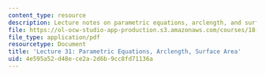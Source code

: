 ```yaml
---
content_type: resource
description: Lecture notes on parametric equations, arclength, and surface area.
file: https://ol-ocw-studio-app-production.s3.amazonaws.com/courses/18-01-single-variable-calculus-fall-2006/4e595a52d48ece2a2d6b9cc8fd71136a_lec31.pdf
file_type: application/pdf
resourcetype: Document
title: 'Lecture 31: Parametric Equations, Arclength, Surface Area'
uid: 4e595a52-d48e-ce2a-2d6b-9cc8fd71136a
---
```

